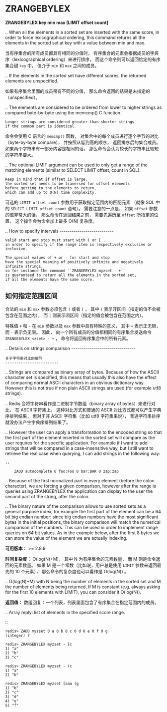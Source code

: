 # ZRANGEBYLEX


**ZRANGEBYLEX key min max [LIMIT offset count]**

..
    When all the elements in a sorted set 
    are inserted with the same score,
    in order to force lexicographical ordering,
    this command returns all the elements in the sorted set at key 
    with a value between min and max.

当有序集合的所有成员都具有相同的分值时，
有序集合的元素会根据成员的字典序（lexicographical ordering）来进行排序，
而这个命令则可以返回给定的有序集合键 ``key`` 中，
值介于 ``min`` 和 ``max`` 之间的成员。

..
    If the elements in the sorted set have different scores,
    the returned elements are unspecified.

如果有序集合里面的成员带有不同的分值，
那么命令返回的结果是未指定的（unspecified）。

..
    The elements are considered to be ordered 
    from lower to higher strings 
    as compared byte-by-byte using the memcmp() C function.

    Longer strings are considered greater than shorter strings 
    if the common part is identical.

命令会使用 C 语言的 ``memcmp()`` 函数，
对集合中的每个成员进行逐个字节的对比（byte-by-byte compare），
并按照从低到高的顺序，
返回排序后的集合成员。
如果两个字符串有一部分内容是相同的话，
那么命令会认为较长的字符串比较短的字符串要大。

..
    The optional LIMIT argument 
    can be used to only get a range of the matching elements 
    (similar to SELECT LIMIT offset, count in SQL).

    Keep in mind that if offset is large,
    the sorted set needs to be traversed for offset elements 
    before getting to the elements to return,
    which can add up to O(N) time complexity.

可选的 ``LIMIT offset count`` 参数用于获取指定范围内的匹配元素
（就像 SQL 中的 ``SELECT LIMIT offset count`` 语句）。
需要注意的一点是，
如果 ``offset`` 参数的值非常大的话，
那么命令在返回结果之前，
需要先遍历至 ``offset`` 所指定的位置，
这个操作会为命令加上最多 O(N) 复杂度。

..
    How to specify intervals
    ---------------------------

    Valid start and stop must start with ( or [ ,
    in order to specify if the range item is respectively exclusive or inclusive. 

    The special values of + or - for start and stop 
    have the special meaning of positively infinite and negatively infinite strings,
    so for instance the command ``ZRANGEBYLEX myzset - +`` 
    is guaranteed to return all the elements in the sorted set,
    if all the elements have the same score.

如何指定范围区间
-----------------------

合法的 ``min`` 和 ``max`` 参数必须包含 ``(`` 或者 ``[`` ，
其中 ``(`` 表示开区间（指定的值不会被包含在范围之内），
而 ``[`` 则表示闭区间（指定的值会被包含在范围之内）。

特殊值 ``+`` 和 ``-`` 在 ``min`` 参数以及 ``max`` 参数中具有特殊的意义，
其中 ``+`` 表示正无限，
而 ``-`` 表示负无限。
因此，
向一个所有成员的分值都相同的有序集合发送命令 ``ZRANGEBYLEX <zset> - +`` ，
命令将返回有序集合中的所有元素。

..
    Details on strings comparison
    --------------------------------

    关于字符串对比的细节
    ------------------------

..
    Strings are compared as binary array of bytes.
    Because of how the ASCII character set is specified, 
    this means that usually this also have the effect of comparing normal ASCII characters in an obvious dictionary way. 
    However this is not true if non plain ASCII strings are used 
    (for example utf8 strings).

..
    Redis 会将字符串看作是二进制字节数组（binary array of bytes）来进行对比，
    在 ASCII 字符集上，
    这种对比方式和普通的 ASCII 对比方式都可以产生字典序排列结果，
    但对于非 ASCII 字符集（比如 utf8 字符集来说），
    普通字符串排序就没办法产生字典序排列结果了。

..
    However the user can apply a transformation to the encoded string 
    so that the first part of the element inserted in the sorted set 
    will compare as the user requires for the specific application.
    For example 
    if I want to add strings that will be compared in a case-insensitive way,
    but I still want to retrieve the real case when querying, 
    I can add strings in the following way:

    ::

        ZADD autocomplete 0 foo:Foo 0 bar:BAR 0 zap:zap

..
    Because of the first normalized part in every element (before the colon character),
    we are forcing a given comparison, 
    however after the range is queries using ZRANGEBYLEX 
    the application can display to the user 
    the second part of the string,
    after the colon.

..
    The binary nature of the comparison allows to use sorted sets as a general purpose index, 
    for example the first part of the element can be a 64 bit big endian number: 
    since big endian numbers have the most significant bytes in the initial positions, 
    the binary comparison will match the numerical comparison of the numbers. 
    This can be used in order to implement range queries on 64 bit values. 
    As in the example below, 
    after the first 8 bytes we can store the value of the element we are actually indexing.


**可用版本：**
    >= 2.8.9


**时间复杂度：**
    O(log(N)+M)，
    其中 N 为有序集合的元素数量，
    而 M 则是命令返回的元素数量。
    如果 M 是一个常数（比如说，用户总是使用 ``LIMIT`` 参数来返回最先的 10 个元素），
    那么命令的复杂度也可以看作是 O(log(N)) 。

..
    O(log(N)+M) with N being the number of elements in the sorted set 
    and M the number of elements being returned. 
    If M is constant (e.g. always asking for the first 10 elements with LIMIT), 
    you can consider it O(log(N)).


**返回值：**
    数组回复：一个列表，列表里面包含了有序集合在指定范围内的成员。

..  Array reply: list of elements in the specified score range.


::

    redis> ZADD myzset 0 a 0 b 0 c 0 d 0 e 0 f 0 g
    (integer) 7

    redis> ZRANGEBYLEX myzset - [c
    1) "a"
    2) "b"
    3) "c"

    redis> ZRANGEBYLEX myzset - (c
    1) "a"
    2) "b"

    redis> ZRANGEBYLEX myzset [aaa (g
    1) "b"
    2) "c"
    3) "d"
    4) "e"
    5) "f"

